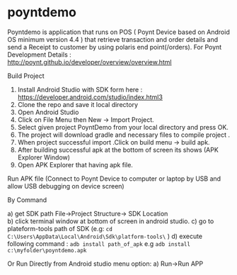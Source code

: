 # poyntdemo


  Poyntdemo is application that runs on POS ( Poynt Device based on Android OS minimum version 4.4 ) that retrieve transaction and order details and send a Receipt to customer by using polaris end point(/orders).
  For Poynt Development Details : http://poynt.github.io/developer/overview/overview.html
  
  
Build Project 


1) Install Android Studio with SDK form here : https://developer.android.com/studio/index.html3
2) Clone the repo and save it local directory
3) Open Android Studio
4) Click on File Menu then New -> Import Project.
5) Select given project PoyntDemo from your local directory and press OK.
6) The project will download gradle and necessary files to compile  project .
7) When project successful import .Click on build menu  -> build apk.
8) After building successful apk at the bottom of screen its shows  (APK Explorer Window) 
9) Open APK Explorer that having apk file.

Run APK file (Connect to Poynt Device to computer or laptop by USB and allow USB debugging on device screen)
 
 By Command 

  a) get SDK path File->Project Structure-> SDK Location  
  b) click terminal window at bottom of screen in android studio.
  c) go to plateform-tools path of SDK (e.g:  `cd C:\Users\AppData\Local\Android\Sdk\platform-tools\` )
  d) execute following command : `adb install path_of_apk`
  		e.g  `adb install c:\myfolder\poyntdemo.apk`


 Or Run Directly from Android studio menu option:
    a) Run->Run APP 




